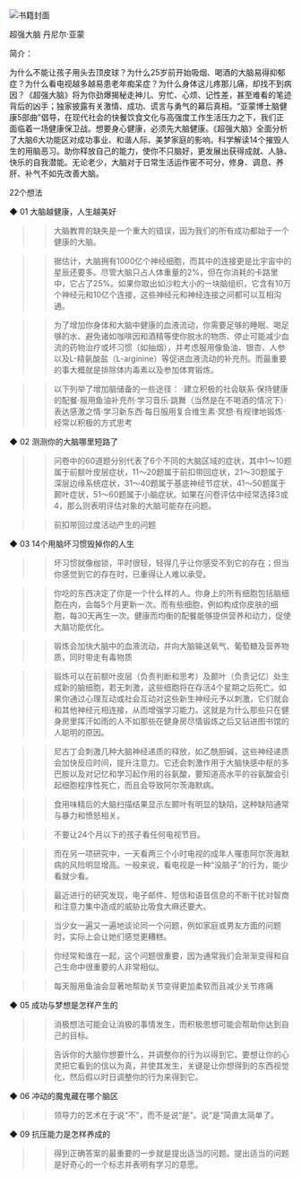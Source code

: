 <img src="https://wfqqreader-1252317822.image.myqcloud.com/cover/317/23691317/t6_23691317.jpg" alt="书籍封面" class="wr_bookCover_img">

超强大脑
丹尼尔·亚蒙

简介：

为什么不能让孩子用头去顶皮球？为什么25岁前开始吸烟、喝酒的大脑易得抑郁症？为什么看电视越多越易患老年痴呆症？为什么身体这儿疼那儿痛，却找不到病因？《超强大脑》将为你劲爆揭秘走神儿、穷忙、心烦、记性差，甚至难看的笔迹背后的凶手；独家披露有关激情、成功、谎言与勇气的幕后真相。“亚蒙博士脑健康5部曲”倡导，在现代社会的快餐饮食文化与高强度工作生活压力之下，我们正面临着一场健康保卫战。想要身心健康，必须先大脑健康。《超强大脑》全面分析了大脑6大功能区对成功事业、和谐人际、美梦家庭的影响。科学解读14个摧毁人生的用脑恶习。助你释放自己的能力，使你不只脑好，更发展出获得成就、人脉、快乐的自我潜能。无论老少，大脑对于日常生活运作密不可分，修身、调息、养肝、补气不如先改善大脑。

22个想法

◆ 01 大脑越健康，人生越美好

>> 大脑教育的缺失是一个重大的错误，因为我们的所有成功都始于一个健康的大脑。

>> 据估计，大脑拥有1000亿个神经细胞，而其中的连接更是比宇宙中的星辰还要多。尽管大脑只占人体重量的2%，但在你消耗的卡路里中，它占了25%。如果你取出如沙粒大小的一块脑组织，它含有10万个神经元和10亿个连接，这些神经元和神经连接之间都可以互相沟通。

>> 为了增加你身体和大脑中健康的血液流动，你需要足够的睡眠、喝足够的水、避免诸如咖啡因和酒精等使你脱水的物质、停止可能减少血流的药物治疗或坏习惯（如抽烟），并考虑服用像鱼油、银杏、人参以及L-精氨酸盐（L-arginine）等促进血液流动的补充剂。而最重要的事大概就是排除体内毒素以及参加体育锻炼。

>> 以下列举了增加脑储备的一些途径： ·建立积极的社会联系·保持健康的配餐·服用鱼油补充剂·学习音乐·跳舞（当然是在不喝酒的情况下）·表达感激之情·学习新东西·每日服用复合维生素·冥想·有规律地锻炼·经常以积极的方式思考

◆ 02 测测你的大脑哪里短路了

>> 问卷中的60道题分别代表了6个不同的大脑区域的症状，其中1～10题属于前额叶皮层症状，11～20题属于前扣带回症状，21～30题属于深层边缘系统症状，31～40题属于基底神经节症状，41～50题属于颞叶症状，51～60题属于小脑症状。如果在问卷评估中经常选择3或4，那么则表明评估对象的大脑可能存在问题。

>> 前扣带回过度活动产生的问题

◆ 03 14个用脑坏习惯毁掉你的人生

>> 坏习惯就像枷锁，平时很轻，轻得几乎让你感受不到它的存在；但当你感觉到它的存在时，已重得让人难以承受。

>> 你吃的东西决定了你是一个什么样的人。你身上的所有细胞包括脑细胞在内，会每5个月更新一次。而有些细胞，例如构成你皮肤的细胞，每30天再生一次。健康而均衡的配餐能够提供营养和动力，促使大脑功能优化。

>> 锻炼会加快大脑中的血液流动，并向大脑输送氧气、葡萄糖及营养物质，同时带走有毒物质

>> 锻炼可以在前额叶皮层（负责判断和思考）及颞叶（负责记忆）处生成新的脑细胞，若无刺激，这些细胞将在存活4个星期之后死亡。如果你通过心理互动或社会互动对这些新生神经元予以刺激，它们就会和其他神经元相连接，从而增强学习能力。这就是为什么那些只在健身房里挥汗如雨的人不如那些在健身房尽情锻炼之后又钻进图书馆的人聪明的原因。

>> 尼古丁会刺激几种大脑神经递质的释放，如乙酰胆碱，这些神经递质会加快反应时间，提升注意力。它还会刺激作用于大脑快感中枢的多巴胺以及对记忆和学习起作用的谷氨酸，要知道高水平的谷氨酸会引起细胞程序性死亡，而且会导致阿尔茨海默病。

>> 食用味精后的大脑扫描结果显示左颞叶有明显的缺陷，这种缺陷通常与暴力和愤怒相关。

>> 不要让24个月以下的孩子看任何电视节目。

>> 而在另一项研究中，一天看两三个小时电视的成年人罹患阿尔茨海默病的风险明显增高。一般来说，看电视是一种“没脑子”的行为，能少看就少看。

>> 最近进行的研究发现，电子邮件、短信和语音信息的不断干扰对智商和注意力集中造成的威胁比吸食大麻还要大。

>> 当少女一遍又一遍地谈论同一个问题，例如家庭或男友方面的问题时，实际上会让她们感觉更糟糕。

>> 你经常和谁在一起，这个问题很重要，因为通常我们会渐渐变得和自己生命中很重要的人非常相似。

>> 每天服用鱼油会显著地帮助关节变得更加柔软而且减少关节疼痛

◆ 05 成功与梦想是怎样产生的

>> 消极想法可能会让消极的事情发生，而积极思想可能会帮助你达到自己的目标。

>> 告诉你的大脑你想要什么，并调整你的行为以得到它。要想让你的心灵把它看到的信以为真，并使其发生，关键是让你想得到的东西视觉化，然后假以时日调整你的行为来得到它。

◆ 06 冲动的魔鬼藏在哪个脑区

>> 领导力的艺术在于说“不”，而不是说“是”。说“是”简直太简单了。

◆ 09 抗压能力是怎样养成的

>> 得到正确答案的最重要的一步就是提出适当的问题。提出适当的问题是好奇心的一个标志并表明有学习的意愿。